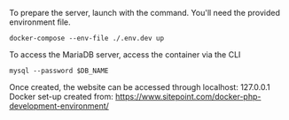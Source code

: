 To prepare the server, launch with the command. You'll need the provided environment file.
```
docker-compose --env-file ./.env.dev up
```
To access the MariaDB server, access the container via the CLI
```
mysql --password $DB_NAME
```
Once created, the website can be accessed through localhost: 127.0.0.1
Docker set-up created from: https://www.sitepoint.com/docker-php-development-environment/